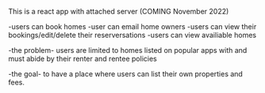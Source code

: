 This is a react app with attached server
(COMING November 2022)

-users can book homes
-user can email home owners
-users can view their bookings/edit/delete their reserversations
-users can view availiable homes

-the problem-
users are limited to homes listed on popular apps with and must abide by their renter and rentee policies

-the goal-
to have a place where users can list their own properties and fees.